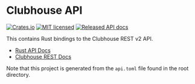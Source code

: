 # Clubhouse API

[![Crates.io][crates-badge]][crates-url]
[![MIT licensed][mit-badge]][mit-url]
[![Released API docs][docs-badge]][docs-url]

[crates-badge]: https://img.shields.io/crates/v/clubhouse-api.svg
[crates-url]: https://crates.io/crates/clubhouse-api
[mit-badge]: https://img.shields.io/badge/license-MIT-blue.svg
[mit-url]: LICENSE
[docs-badge]: https://docs.rs/hyper/badge.svg
[docs-url]: https://docs.rs/clubhouse-api

This contains Rust bindings to the Clubhouse REST v2 API.

 * [Rust API Docs](https://docs.rs/clubhouse-api)
 * [Clubhouse REST Docs](https://clubhouse.io/api/rest/v2/)

Note that this project is generated from the `api.toml` file found in 
the root directory.

